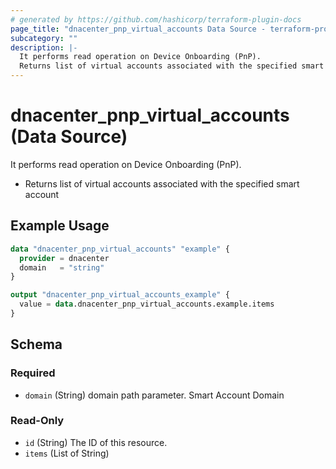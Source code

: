 ```yaml
---
# generated by https://github.com/hashicorp/terraform-plugin-docs
page_title: "dnacenter_pnp_virtual_accounts Data Source - terraform-provider-dnacenter"
subcategory: ""
description: |-
  It performs read operation on Device Onboarding (PnP).
  Returns list of virtual accounts associated with the specified smart account
---
```


# dnacenter_pnp_virtual_accounts (Data Source)

It performs read operation on Device Onboarding (PnP).

- Returns list of virtual accounts associated with the specified smart account

## Example Usage

```terraform
data "dnacenter_pnp_virtual_accounts" "example" {
  provider = dnacenter
  domain   = "string"
}

output "dnacenter_pnp_virtual_accounts_example" {
  value = data.dnacenter_pnp_virtual_accounts.example.items
}
```

<!-- schema generated by tfplugindocs -->
## Schema

### Required

- `domain` (String) domain path parameter. Smart Account Domain

### Read-Only

- `id` (String) The ID of this resource.
- `items` (List of String)
